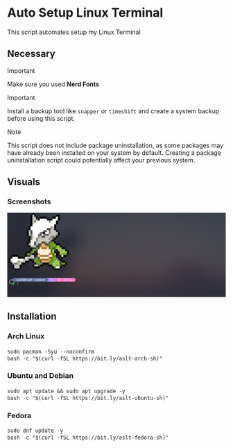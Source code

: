 # Auto Setup Linux Terminal
This script automates setup my Linux Terminal

## Necessary
> [!IMPORTANT]
> Make sure you used **Nerd Fonts**

> [!IMPORTANT]
> Install a backup tool like `snapper` or `timeshift` and create a system backup before using this script.

> [!NOTE]
> This script does not include package uninstallation, as some packages may have already been installed on your system by default. Creating a package uninstallation script could potentially affect your previous system.

## Visuals
### Screenshots
![screenshot](./demo_images/screenshot-1.png)


## Installation
### Arch Linux
```
sudo pacman -Syu --noconfirm
bash -c "$(curl -fSL https://bit.ly/aslt-arch-sh)"
```

### Ubuntu and Debian
```
sudo apt update && sudo apt upgrade -y
bash -c "$(curl -fSL https://bit.ly/aslt-ubuntu-sh)"
```

### Fedora
```
sudo dnf update -y
bash -c "$(curl -fSL https://bit.ly/aslt-fedora-sh)"
```
